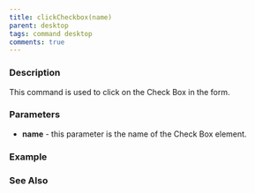 ```yaml
---
title: clickCheckbox(name)
parent: desktop
tags: command desktop
comments: true
---
```


### Description

This command is used to click on the Check Box in the form.

### Parameters

- **name** - this parameter is the name of the Check Box element.

### Example


### See Also